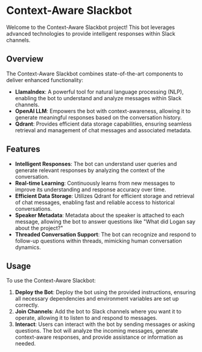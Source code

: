 # Context-Aware Slackbot

Welcome to the Context-Aware Slackbot project! This bot leverages advanced technologies to provide intelligent responses within Slack channels.

## Overview

The Context-Aware Slackbot combines state-of-the-art components to deliver enhanced functionality:

- **LlamaIndex**: A powerful tool for natural language processing (NLP), enabling the bot to understand and analyze messages within Slack channels.
- **OpenAI LLM**: Empowers the bot with context-awareness, allowing it to generate meaningful responses based on the conversation history.
- **Qdrant**: Provides efficient data storage capabilities, ensuring seamless retrieval and management of chat messages and associated metadata.

## Features

- **Intelligent Responses**: The bot can understand user queries and generate relevant responses by analyzing the context of the conversation.
- **Real-time Learning**: Continuously learns from new messages to improve its understanding and response accuracy over time.
- **Efficient Data Storage**: Utilizes Qdrant for efficient storage and retrieval of chat messages, enabling fast and reliable access to historical conversations.
- **Speaker Metadata**: Metadata about the speaker is attached to each message, allowing the bot to answer questions like "What did Logan say about the project?"
- **Threaded Conversation Support**: The bot can recognize and respond to follow-up questions within threads, mimicking human conversation dynamics.

## Usage

To use the Context-Aware Slackbot:

1. **Deploy the Bot**: Deploy the bot using the provided instructions, ensuring all necessary dependencies and environment variables are set up correctly.
2. **Join Channels**: Add the bot to Slack channels where you want it to operate, allowing it to listen to and respond to messages.
3. **Interact**: Users can interact with the bot by sending messages or asking questions. The bot will analyze the incoming messages, generate context-aware responses, and provide assistance or information as needed.

